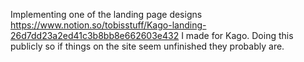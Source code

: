 Implementing one of the landing page designs https://www.notion.so/tobisstuff/Kago-landing-26d7dd23a2ed41c3b8bb8e662603e432 I made for Kago. Doing this publicly so if things on the site seem unfinished they probably are.
